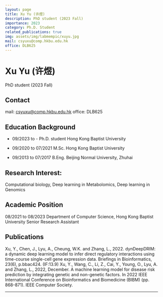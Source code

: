 ```yaml
---
layout: page
title: Xu Yu (许煜)
description: PhD student (2023 Fall)
importance: 2023
category: Ph.D. Student
related_publications: true
img: assets/img/labmempic/xuyu.jpg
mail: csyuxu@comp.hkbu.edu.hk
office: DLB625
---
```


# Xu Yu (许煜)

PhD student (2023 Fall)

## Contact
mail: csyuxu@comp.hkbu.edu.hk
office: DLB625

## Education Background
- 09/2023 to - 	          Ph.D. student      Hong Kong Baptist University

- 09/2020 to 07/2021    M.Sc.                    Hong Kong Baptist University

- 09/2013 to 07/2017    B.Eng.                  Beijing Normal University, Zhuhai

## Research Interest: 
Computational biology, Deep learning in Metabolomics, Deep learning in Genomics 

## Academic Position
08/2021 to 08/2023 Department of Computer Science, Hong Kong Baptist University
Senior Research Assistant


## Publications 
Xu, Y., Chen, J., Lyu, A., Cheung, W.K. and Zhang, L., 2022. dynDeepDRIM: a dynamic deep learning model to infer direct regulatory interactions using time-course single-cell gene expression data. Briefings in Bioinformatics, 23(6), p.bbac424. (IF:13.9)
Xu, Y., Wang, C., Li, Z., Cai, Y., Young, O., Lyu, A. and Zhang, L., 2022, December. A machine learning model for disease risk prediction by integrating genetic and non-genetic factors. In 2022 IEEE International Conference on Bioinformatics and Biomedicine (BIBM) (pp. 868-871). IEEE Computer Society. 

---